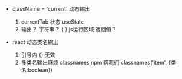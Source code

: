 - className = 'current' 动态输出
    1. currentTab 状态 useState
    2. 输出？ 字符串？
        { } js运行区域 返回值？

- react 动态类名输出
    1. 引号内 {} 无效
    2. 多类名输出麻烦
        classnames npm 帮我们
        classnames('item', {类名:boolean})